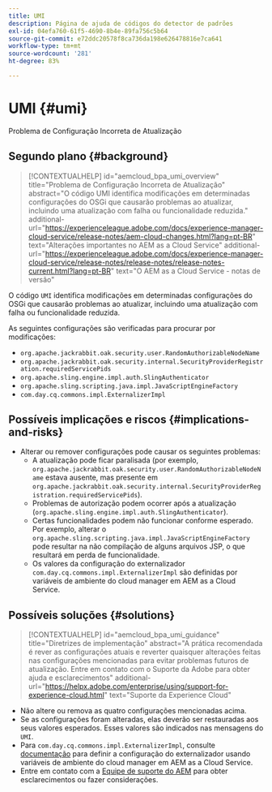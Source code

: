 ```yaml
---
title: UMI
description: Página de ajuda de códigos do detector de padrões
exl-id: 04efa760-61f5-4690-8b4e-89fa756c5b64
source-git-commit: e72ddc20578f8ca736da198e626478816e7ca641
workflow-type: tm+mt
source-wordcount: '281'
ht-degree: 83%

---
```


# UMI {#umi}

Problema de Configuração Incorreta de Atualização

## Segundo plano {#background}

>[!CONTEXTUALHELP]
>id="aemcloud_bpa_umi_overview"
>title="Problema de Configuração Incorreta de Atualização"
>abstract="O código UMI identifica modificações em determinadas configurações do OSGi que causarão problemas ao atualizar, incluindo uma atualização com falha ou funcionalidade reduzida."
>additional-url="https://experienceleague.adobe.com/docs/experience-manager-cloud-service/release-notes/aem-cloud-changes.html?lang=pt-BR" text="Alterações importantes no AEM as a Cloud Service"
>additional-url="https://experienceleague.adobe.com/docs/experience-manager-cloud-service/release-notes/release-notes/release-notes-current.html?lang=pt-BR" text="O AEM as a Cloud Service - notas de versão"

O código `UMI` identifica modificações em determinadas configurações do OSGi que causarão problemas ao atualizar, incluindo uma atualização com falha ou funcionalidade reduzida.

As seguintes configurações são verificadas para procurar por modificações:
* `org.apache.jackrabbit.oak.security.user.RandomAuthorizableNodeName`
* `org.apache.jackrabbit.oak.security.internal.SecurityProviderRegistration.requiredServicePids`
* `org.apache.sling.engine.impl.auth.SlingAuthenticator`
* `org.apache.sling.scripting.java.impl.JavaScriptEngineFactory`
* `com.day.cq.commons.impl.ExternalizerImpl`

## Possíveis implicações e riscos {#implications-and-risks}

* Alterar ou remover configurações pode causar os seguintes problemas:
   * A atualização pode ficar paralisada (por exemplo, `org.apache.jackrabbit.oak.security.user.RandomAuthorizableNodeName` estava ausente, mas presente em `org.apache.jackrabbit.oak.security.internal.SecurityProviderRegistration.requiredServicePids`).
   * Problemas de autorização podem ocorrer após a atualização (`org.apache.sling.engine.impl.auth.SlingAuthenticator`).
   * Certas funcionalidades podem não funcionar conforme esperado. Por exemplo, alterar o `org.apache.sling.scripting.java.impl.JavaScriptEngineFactory` pode resultar na não compilação de alguns arquivos JSP, o que resultará em perda de funcionalidade.
   * Os valores da configuração do externalizador `com.day.cq.commons.impl.ExternalizerImpl` são definidas por variáveis de ambiente do cloud manager em AEM as a Cloud Service.

## Possíveis soluções {#solutions}

>[!CONTEXTUALHELP]
>id="aemcloud_bpa_umi_guidance"
>title="Diretrizes de implementação"
>abstract="A prática recomendada é rever as configurações atuais e reverter quaisquer alterações feitas nas configurações mencionadas para evitar problemas futuros de atualização. Entre em contato com o Suporte da Adobe para obter ajuda e esclarecimentos"
>additional-url="https://helpx.adobe.com/enterprise/using/support-for-experience-cloud.html" text="Suporte da Experience Cloud"

* Não altere ou remova as quatro configurações mencionadas acima.
* Se as configurações foram alteradas, elas deverão ser restauradas aos seus valores esperados. Esses valores são indicados nas mensagens do `UMI`.
* Para `com.day.cq.commons.impl.ExternalizerImpl`, consulte [documentação](https://experienceleague.adobe.com/docs/experience-manager-cloud-service/implementing/developer-tools/externalizer.html?lang=en) para definir a configuração do externalizador usando variáveis de ambiente do cloud manager em AEM as a Cloud Service.
* Entre em contato com a [Equipe de suporte do AEM](https://helpx.adobe.com/br/enterprise/using/support-for-experience-cloud.html) para obter esclarecimentos ou fazer considerações.
